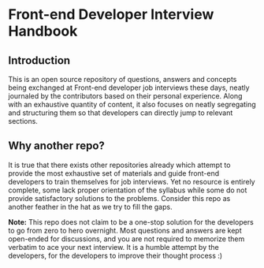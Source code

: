 # Front-end Developer Interview Handbook

## Introduction

This is an open source repository of questions, answers and concepts being exchanged at Front-end developer job interviews these days, neatly journaled by the contributors based on their personal experience. Along with an exhaustive quantity of content, it also focuses on neatly segregating and structuring them so that developers can directly jump to relevant sections.

## Why another repo?

It is true that there exists other repositories already which attempt to provide the most exhaustive set of materials and guide front-end developers to train themselves for job interviews. Yet no resource is entirely complete, some lack proper orientation of the syllabus while some do not provide satisfactory solutions to the problems. Consider this repo as another feather in the hat as we try to fill the gaps. 

**Note:** This repo does not claim to be a one-stop solution for the developers to go from zero to hero overnight. Most questions and answers are kept open-ended for discussions, and you are not required to memorize them verbatim to ace your next interview. It is a humble attempt by the developers, for the developers to improve their thought process :)
